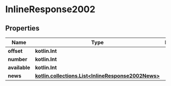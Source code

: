 
# InlineResponse2002

## Properties
Name | Type | Description | Notes
------------ | ------------- | ------------- | -------------
**offset** | **kotlin.Int** |  |  [optional]
**number** | **kotlin.Int** |  |  [optional]
**available** | **kotlin.Int** |  |  [optional]
**news** | [**kotlin.collections.List&lt;InlineResponse2002News&gt;**](InlineResponse2002News.md) |  |  [optional]



